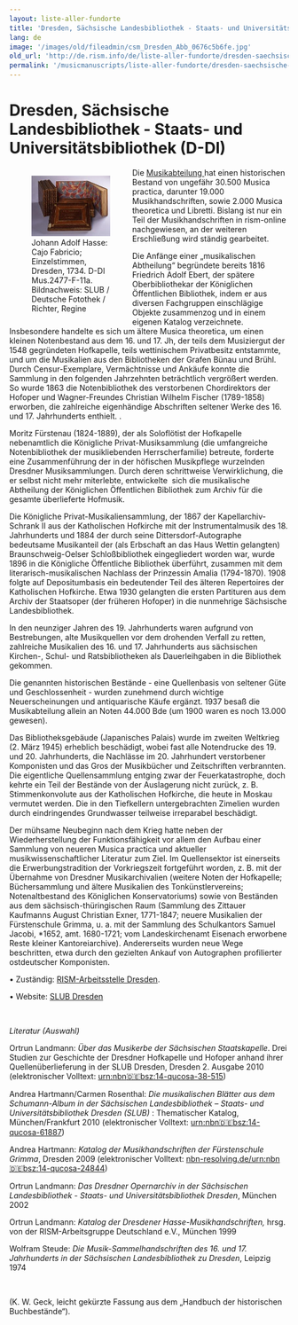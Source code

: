 ```yaml
---
layout: liste-aller-fundorte
title: 'Dresden, Sächsische Landesbibliothek - Staats- und Universitätsbibliothek (D-Dl)'
lang: de
image: '/images/old/fileadmin/csm_Dresden_Abb_0676c5b6fe.jpg'
old_url: 'http://de.rism.info/de/liste-aller-fundorte/dresden-saechsische-landesbibliothek.html'
permalink: '/musicmanuscripts/liste-aller-fundorte/dresden-saechsische-landesbibliothek.html'
---
```



# Dresden, Sächsische Landesbibliothek - Staats- und Universitätsbibliothek (D-Dl)

<div style="float: left; width: 44%">
   <figure class="figure">
      <div class="float-left">
         <img src="/images/projects/Hasse_CajoFabricio_Bearb.jpg">
      </div>
      <figcaption class="figcaption">
          Johann Adolf Hasse: Cajo Fabricio; Einzelstimmen, Dresden, 1734. D-Dl Mus.2477-F-11a. Bildnachweis: SLUB / Deutsche Fotothek / Richter, Regine 
      </figcaption>
   </figure>
</div>



Die [Musikabteilung&nbsp;](http://www.slub-dresden.de/sammlungen/musik/ "Opens external link in new window")hat einen historischen Bestand von ungefähr 30.500 Musica practica, darunter 19.000 Musikhandschriften, sowie 2.000 Musica theoretica und Libretti. Bislang ist nur ein Teil der Musikhandschriften in rism-online nachgewiesen, an der weiteren Erschließung wird ständig gearbeitet.

Die Anfänge einer „musikalischen Abtheilung“ begründete bereits 1816&nbsp; Friedrich Adolf Ebert, der spätere Oberbibliothekar der Königlichen Öffentlichen Bibliothek, indem er aus diversen Fachgruppen einschlägige Objekte zusammenzog und in einem eigenen Katalog verzeichnete. Insbesondere handelte es sich um ältere Musica theoretica, um einen kleinen Notenbestand aus dem 16. und 17. Jh, der teils dem Musiziergut der 1548 gegründeten Hofkapelle, teils wettinischem Privatbesitz entstammte, und um die Musikalien aus den Bibliotheken der Grafen Bünau und Brühl. Durch Censur-Exemplare, Vermächtnisse und Ankäufe konnte die Sammlung in den folgenden Jahrzehnten beträchtlich vergrößert werden. So wurde 1863 die Notenbibliothek des verstorbenen Chordirektors der Hofoper und Wagner-Freundes Christian Wilhelm Fischer (1789-1858) erworben, die zahlreiche eigenhändige Abschriften seltener Werke des 16. und 17. Jahrhunderts enthielt. .

Moritz Fürstenau (1824-1889), der als Soloflötist der Hofkapelle nebenamtlich die Königliche Privat-Musiksammlung (die umfangreiche Notenbibliothek der musikliebenden Herrscherfamilie) betreute, forderte eine Zusammenführung der in der höfischen Musikpflege wurzelnden Dresdner Musiksammlungen. Durch deren schrittweise Verwirklichung, die er selbst nicht mehr miterlebte, entwickelte &nbsp;sich die musikalische Abtheilung der Königlichen Öffentlichen Bibliothek zum Archiv für die gesamte überlieferte Hofmusik.

Die Königliche Privat-Musikaliensammlung, der 1867 der Kapellarchiv-Schrank II aus der Katholischen Hofkirche mit der Instrumentalmusik des 18. Jahrhunderts und 1884 der durch seine Dittersdorf-Autographe bedeutsame Musikanteil der (als Erbschaft an das Haus Wettin gelangten) Braunschweig-Oelser Schloßbibliothek eingegliedert worden war, wurde 1896 in die Königliche Öffentliche Bibliothek überführt, zusammen mit dem literarisch-musikalischen Nachlass der Prinzessin Amalia (1794-1870). 1908 folgte auf Depositumbasis ein bedeutender Teil des älteren Repertoires der Katholischen Hofkirche. Etwa 1930 gelangten die ersten Partituren aus dem Archiv der Staatsoper (der früheren Hofoper) in die nunmehrige Sächsische Landesbibliothek.

In den neunziger Jahren des 19. Jahrhunderts waren aufgrund von Bestrebungen, alte Musikquellen vor dem drohenden Verfall zu retten, zahlreiche Musikalien des 16. und 17. Jahrhunderts aus sächsischen Kirchen-, Schul- und Ratsbibliotheken als Dauerleihgaben in die Bibliothek gekommen.

Die genannten historischen Bestände - eine Quellenbasis von seltener Güte und Geschlossenheit - wurden zunehmend durch wichtige Neuerscheinungen und antiquarische Käufe ergänzt. 1937 besaß die Musikabteilung allein an Noten 44.000 Bde (um 1900 waren es noch 13.000 gewesen).

Das Bibliotheksgebäude (Japanisches Palais) wurde im zweiten Weltkrieg&nbsp; (2. März 1945) erheblich beschädigt, wobei fast alle Notendrucke des 19. und 20. Jahrhunderts, die Nachlässe im 20. Jahrhundert verstorbener Komponisten und das Gros der Musikbücher und Zeitschriften verbrannten. Die eigentliche Quellensammlung entging zwar der Feuerkatastrophe, doch kehrte ein Teil der Bestände von der Auslagerung nicht zurück, z. B. Stimmenkonvolute aus der Katholischen Hofkirche, die heute in Moskau vermutet werden. Die in den Tiefkellern untergebrachten Zimelien wurden durch eindringendes Grundwasser teilweise irreparabel beschädigt.

Der mühsame Neubeginn nach dem Krieg hatte neben der Wiederherstellung der Funktionsfähigkeit vor allem den Aufbau einer Sammlung von neueren Musica practica und aktueller musikwissenschaftlicher Literatur zum Ziel. Im Quellensektor ist einerseits die Erwerbungstradition der Vorkriegszeit fortgeführt worden, z. B. mit der Übernahme von Dresdner Musikarchivalien (weitere Noten der Hofkapelle; Büchersammlung und ältere Musikalien des Tonkünstlervereins; Notenaltbestand des Königlichen Konservatoriums) sowie von Beständen aus dem sächsisch-thüringischen Raum (Sammlung des Zittauer Kaufmanns August Christian Exner, 1771-1847; neuere Musikalien der Fürstenschule Grimma, u. a. mit der Sammlung des Schulkantors Samuel Jacobi, \*1652, amt. 1680-1721; vom Landeskirchenamt Eisenach erworbene Reste kleiner Kantoreiarchive). Andererseits wurden neue Wege beschritten, etwa durch den gezielten Ankauf von Autographen profilierter ostdeutscher Komponisten.

• Zuständig: [RISM-Arbeitsstelle Dresden](mailto:andrea.hartmann@slub-dresden.de "Opens window for sending email").

• Website: [SLUB Dresden](http://www.slub-dresden.de/ "Opens external link in new window")

&nbsp;

_Literatur (Auswahl)_

Ortrun Landmann: _Über das Musikerbe der Sächsischen Staatskapelle_. Drei Studien zur Geschichte der Dresdner Hofkapelle und Hofoper anhand ihrer Quellenüberlieferung in der SLUB Dresden, Dresden 2. Ausgabe 2010 (elektronischer Volltext: [urn:nbn:de:bsz:14-qucosa-38-515](http://nbn-resolving.de/urn:nbn:de:bsz:14-qucosa-38515 "Opens external link in new window"))

Andrea Hartmann/Carmen Rosenthal: _Die musikalischen Blätter aus dem Schumann-Album in der Sächsischen Landesbibliothek – Staats- und Universitätsbibliothek Dresden (SLUB)_ : Thematischer Katalog, München/Frankfurt 2010 (elektronischer Volltext: [urn:nbn:de:bsz:14-qucosa-61887](http://nbn-resolving.de/urn:nbn:de:bsz:14-qucosa-61887 "Opens external link in new window"))

Andrea Hartmann: _Katalog der Musikhandschriften der Fürstenschule Grimma_, Dresden 2009 (elektronischer Volltext: [nbn-resolving.de/urn:nbn:de:bsz:14-qucosa-24844](http://nbn-resolving.de/urn:nbn:de:bsz:14-qucosa-24844))

Ortrun Landmann: _Das Dresdner Opernarchiv in der Sächsischen Landesbibliothek - Staats- und Universitätsbibliothek Dresden_, München 2002

Ortrun Landmann: _Katalog der Dresdener Hasse-Musikhandschriften,_ hrsg. von der RISM-Arbeitsgruppe Deutschland e.V., München 1999

Wolfram Steude: _Die Musik-Sammelhandschriften des 16. und 17. Jahrhunderts in der Sächsischen Landesbibliothek zu Dresden_, Leipzig 1974

&nbsp;

(K. W. Geck, leicht gekürzte Fassung aus dem „Handbuch der historischen Buchbestände“).

